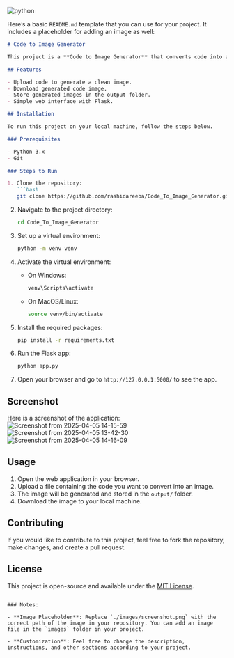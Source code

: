 ![python](https://github.com/user-attachments/assets/63752acc-70c8-482d-9deb-190eedb10784)



Here’s a basic `README.md` template that you can use for your project. It includes a placeholder for adding an image as well:

```markdown
# Code to Image Generator

This project is a **Code to Image Generator** that converts code into an image. It uses a Flask-based web application to upload, generate, and display images of code.

## Features

- Upload code to generate a clean image.
- Download generated code image.
- Store generated images in the output folder.
- Simple web interface with Flask.

## Installation

To run this project on your local machine, follow the steps below.

### Prerequisites

- Python 3.x
- Git

### Steps to Run

1. Clone the repository:
   ```bash
   git clone https://github.com/rashidareeba/Code_To_Image_Generator.git
   ```

2. Navigate to the project directory:
   ```bash
   cd Code_To_Image_Generator
   ```

3. Set up a virtual environment:
   ```bash
   python -m venv venv
   ```

4. Activate the virtual environment:
   - On Windows:
     ```bash
     venv\Scripts\activate
     ```
   - On MacOS/Linux:
     ```bash
     source venv/bin/activate
     ```

5. Install the required packages:
   ```bash
   pip install -r requirements.txt
   ```

6. Run the Flask app:
   ```bash
   python app.py
   ```

7. Open your browser and go to `http://127.0.0.1:5000/` to see the app.

## Screenshot

Here is a screenshot of the application:
![Screenshot from 2025-04-05 14-15-59](https://github.com/user-attachments/assets/b00bf0fb-0c08-464a-a6aa-024de27ca33e)
![Screenshot from 2025-04-05 13-42-30](https://github.com/user-attachments/assets/e2237794-ac60-4355-bbe5-339c23ab3d71)
![Screenshot from 2025-04-05 14-16-09](https://github.com/user-attachments/assets/34a118ca-0dd4-4a6e-8fa2-5756a86210e1)

## Usage

1. Open the web application in your browser.
2. Upload a file containing the code you want to convert into an image.
3. The image will be generated and stored in the `output/` folder.
4. Download the image to your local machine.

## Contributing

If you would like to contribute to this project, feel free to fork the repository, make changes, and create a pull request.

## License

This project is open-source and available under the [MIT License](LICENSE).
```

### Notes:

- **Image Placeholder**: Replace `./images/screenshot.png` with the correct path of the image in your repository. You can add an image file in the `images` folder in your project.
  
- **Customization**: Feel free to change the description, instructions, and other sections according to your project.

